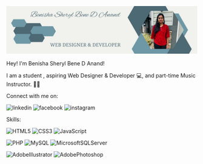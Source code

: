 ![Profile Banner](https://github.com/anandsheryl/Images-profile/blob/main/Neutral%20Modern%20Web%20Developer%20LinkedIn%20Banner%20(1).jpg?raw=true)

Hey! I'm Benisha Sheryl Bene D Anand!

I am a student , aspiring Web Designer & Developer 💻, and part-time Music Instructor. 🎵🎹 

Connect with me on:

![linkedin](https://img.shields.io/badge/LinkedIn-0A66C2?style=for-the-badge&logo=LinkedIn&logoColor=white)   ![facebook](https://img.shields.io/badge/Facebook-0866FF?style=for-the-badge&logo=Facebook&logoColor=white)   ![instagram](https://img.shields.io/badge/Instagram-E4405F?style=for-the-badge&logo=Instagram&logoColor=white)

Skills:

![HTML5](https://img.shields.io/badge/HTML5-E34F26?style=for-the-badge&logo=HTML5&logoColor=white)  ![CSS3](https://img.shields.io/badge/CSS3-1572B6?style=for-the-badge&logo=CSS3&logoColor=white)  ![JavaScript](https://img.shields.io/badge/JavaScript-F7DF1E?style=for-the-badge&logo=JavaScript&logoColor=white)


![PHP](https://img.shields.io/badge/PHP-777BB4?style=for-the-badge&logo=PHP&logoColor=white)  ![MySQL](https://img.shields.io/badge/MySQL-4479A1?style=for-the-badge&logo=MySQL&logoColor=white)  ![MicrosoftSQLServer](https://img.shields.io/badge/MicrosoftSQLServer-CC2927?style=for-the-badge&logo=MicrosoftSQLServer&logoColor=white)


![AdobeIllustrator](https://img.shields.io/badge/AdobeIllustrator-FF9A00?style=for-the-badge&logo=AdobeIllustrator&logoColor=white)  ![AdobePhotoshop](https://img.shields.io/badge/AdobePhotoshop-31A8FF?style=for-the-badge&logo=AdobePhotoshop&logoColor=white)
<!--
**anandsheryl/anandsheryl** is a ✨ _special_ ✨ repository because its `README.md` (this file) appears on your GitHub profile.

Here are some ideas to get you started:

- 🔭 I’m currently working on ...
- 🌱 I’m currently learning ...
- 👯 I’m looking to collaborate on ...
- 🤔 I’m looking for help with ...
- 💬 Ask me about ...
- 📫 How to reach me: ...
- 😄 Pronouns: ...
- ⚡ Fun fact: ...
-->
